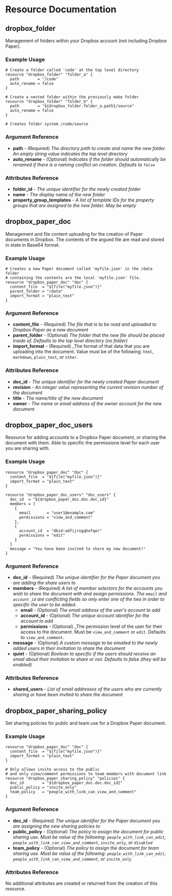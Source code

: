 # Resource Documentation

## **dropbox_folder**

Management of folders within your Dropbox account (not including Dropbox Paper).

### Example Usage

```hcl
# Create a folder called 'code' at the top level directory
resource "dropbox_folder" "folder_a" {
  path        = "/code"
  auto_rename = false
}

# Create a nested folder within the previously make folder
resource "dropbox_folder" "folder_b" {
  path        = "${dropbox_folder.folder_a.path}/source"
  auto_rename = false
}

# Creates folder system /code/source
```

### Argument Reference

* **path** - (Required) _The directory path to create and name the new folder. An empty string value indicates the top level directory_
* **auto_rename** - (Optional) _Indicates if the folder should automatically be renamed if there is a naming conflict on creation. Defaults to `false`_

### Attributes Reference

* **folder_id** - _The unique identifier for the newly created folder_
* **name** - _The display name of the new folder_
* **property_group_templates** - _A list of template IDs for the property groups that are assigned to the new folder. May be empty_

## **dropbox_paper_doc**

Management and file content uploading for the creation of Paper documents in Dropbox. The contents of the argued file are read and stored in state in Base64 format.

### Example Usage

```hcl
# Creates a new Paper document called 'myfile.json' in the /data folder
# containing the contents are the local 'myfile.json' file.
resource "dropbox_paper_doc" "doc" {
  content_file  = "${file("myfile.json")}"
  parent_folder = "/data"
  import_format = "plain_text"
}
```

### Argument Reference

* **content_file** - (Required) _The file that is to be read and uploaded to Dropbox Paper as a new document_
* **parent_folder** - (Optional) _The folder that the new file should be placed inside of. Defaults to the top level directory (no folder)_
* **import_format** - (Required) \_The format of that data that you are uploading into the document. Value must be of the following: `html`, `markdown`, `plain_text`, or `other`.

### Attributes Reference

* **doc_id** - _The unique identifier for the newly created Paper document_
* **revision** - _An integer value representing the current revision number of the document_
* **title** - _The name/title of the new document_
* **owner** - _The name or email address of the owner account for the new document_

## **dropbox_paper_doc_users**

Resource for adding accounts to a Dropbox Paper document, or sharing the document with them. Able to specific the permissions level for each user you are sharing with.

### Example Usage

```hcl
resource "dropbox_paper_doc" "doc" {
  content_file  = "${file("myfile.json")}"
  import_format = "plain_text"
}

resource "dropbox_paper_doc_users" "doc_users" {
  doc_id  = "${dropbox_paper_doc.doc.doc_id}"
  members = [
    {
      email       = "user1@example.com"
      permissions = "view_and_comment"
    },
    {
      account_id  = "dbid:adfijrogqhofqer"
      permissions = "edit"
    }
  ]
  message = "You have been invited to share my new document!"
}
```

### Argument Reference

* **doc_id** - (Required) _The unique identifier for the Paper document you are adding the share users to_
* **members** - (Required) _A list of member selectors for the accounts you wish to share the document with and assign permissions. The `email` and `account_id` are conflicting fields so only enter one of the two in order to specific the user to be added._
  * **email** - (Optional) _The email address of the user's account to add_
  * **account_id** - (Optional) _The unique account identifier for the account to add_
  * **permissions** - (Optional) \_The permission level of the user for their access to the document. Must be `view_and_comment` or `edit`. Defaults to `view_and_comment`.
* **message** - (Optional) _A custom message to be emailed to the newly added users in their invitation to share the document_
* **quiet** - (Optional) _Boolean to specific if the users should receive an email about their invitation to share or not. Defaults to false (they will be enabled)_

### Attributes Reference

* **shared_users** - _List of email addresses of the users who are currently sharing or have been invited to share the document_

## **dropbox_paper_sharing_policy**

Set sharing policies for public and team use for a Dropbox Paper document.

### Example Usage

```hcl
resource "dropbox_paper_doc" "doc" {
  content_file  = "${file("myfile.json")}"
  import_format = "plain_text"
}

# Only allows invite access to the public
# and only view/comment permissions to team members with document link
resource "dropbox_paper_sharing_policy" "policies" {
  doc_id        = "${dropbox_paper_doc.doc.doc_id}"
  public_policy = "invite_only"
  team_policy   = "people_with_link_can_view_and_comment"
}
```

### Argument Reference

* **doc_id** - (Required) _The unique identifier for the Paper document you are assigning the new sharing policies to_
* **public_policy** - (Optional) _The policy to assign the document for public sharing use. Must be value of the following: `people_with_link_can_edit`, `people_with_link_can_view_and_comment`, `invite_only`, or `disabled`_
* **team_policy** - (Optional) _The policy to assign the document for team sharing use. Must be value of the following: `people_with_link_can_edit`, `people_with_link_can_view_and_comment`, or `invite_only`_

### Attributes Reference

No additional attributes are created or returned from the creation of this resource.
